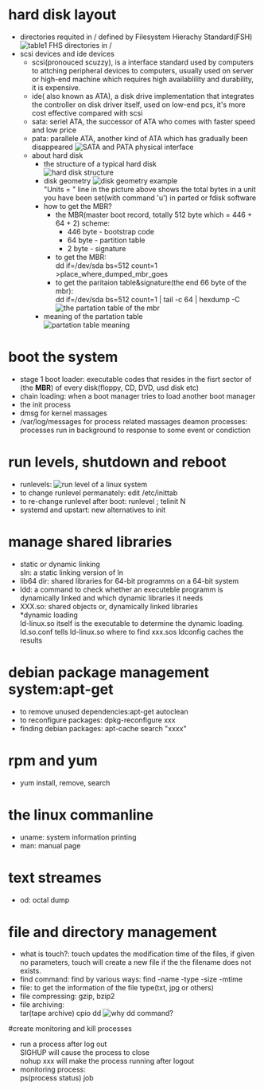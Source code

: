 # hard disk layout 
* directories requited in / defined by Filesystem Hierachy
Standard(FSH) ![table1 FHS directories in /](imgs/fhs_directories_in_root.png)  
* scsi devices and ide devices  
  * scsi(pronouced scuzzy), is a interface standard used by computers to attching peripheral devices to computers, usually used on server or high-end machine which requires high availablility and durability, it is expensive.  
  * ide( also known as ATA), a disk drive implementation that integrates the controller on disk driver itself, used on low-end pcs, it's more cost effective compared with scsi  
  * sata: seriel ATA, the successor of ATA who comes with faster speed and low price  
  * pata: parallele ATA, another kind of ATA which has gradually been disappeared ![SATA and PATA physical interface](imgs/sata_pata.jpg)   
  * about hard disk  
    * the structure of a typical hard disk   
      ![hard disk structure](imgs/hd_schematic.png)  
    * disk geometry ![disk geometry example](imgs/geometry_disk.png
      "taken from tldp")  
	  "Units = " line in the picture above shows the total bytes in a unit you have been set(with command 'u') in parted or fdisk software  
     * how to get the MBR?  
       * the MBR(master boot record, totally 512 byte which = 446 + 64 + 2) scheme:  
     	  * 446 byte - bootstrap code  
		  * 64 byte - partition table  
		  * 2 byte - signature  
       * to get the MBR:  
       	 dd if=/dev/sda bs=512 count=1 >place_where_dumped_mbr_goes  
       * to get the paritaion table&signature(the end 66 byte of the mbr):  
      	 dd if=/dev/sda bs=512 count=1 | tail -c 64 | hexdump -C  
	  ![the partation table of the mbr](imgs/mbr_ptable.png)  
      * meaning of the partation table  
      ![partation table meaning](/imgs/ptable_code_meaning.png)  

# boot the system  
* stage 1 boot loader: executable codes that resides in the fisrt
sector of (the __MBR__) of every disk(floppy, CD, DVD, usd disk etc)  
* chain loading: when a boot manager tries to load another boot
manager   
* the init process  
* dmsg for kernel massages  
* /var/log/messages for process related massages
  deamon processes: processes run in background to response to some
  event or condiction  

# run levels, shutdown and reboot  
* runlevels: ![run level of a linux system](imgs/run_levels.png)  
* to change runlevel permanately: edit /etc/inittab  
* to re-change runlevel after boot: runlevel ; telinit N  
* systemd and upstart: new alternatives to init  

# manage shared libraries  
* static or dynamic linking  
sln: a static linking version of ln  
* lib64 dir: shared libraries for 64-bit programms on a 64-bit system  
* ldd: a command to check whether an executeble programm is  
dynamically linked and which dynamic libraries it needs  
* XXX.so: shared objects or, dynamically linked libraries  
*dynamic loading  
 ld-linux.so itself is the executable to determine the dynamic loading.
 ld.so.conf tells ld-linux.so where to find xxx.sos
 ldconfig caches the results  

# debian package management system:apt-get  
* to remove unused dependencies:apt-get autoclean  
* to reconfigure packages: dpkg-reconfigure xxx  
* finding debian packages: apt-cache search "xxxx"  

# rpm and yum  
* yum install, remove, search  

# the linux commanline  
* uname: system information printing  
* man: manual page  
# text streames  
* od: octal dump  

# file and directory management  
* what is touch?: touch updates the modification time of the files, if
given no parameters, touch will create a new file if the the filename
does not exists.  
* find command: find by various ways: find -name -type -size -mtime  
* file: to get the information of the file type(txt, jpg or others)  
* file compressing: gzip, bzip2  
* file archiving:   
  tar(tape archive)
  cpio
  dd ![why dd command?](imgs/why_dd.png)  

#create monitoring and kill processes  
* run a process after log out  
  SIGHUP will cause the process to close  
  nohup xxx will make the process running after logout  
 * monitoring process:  
 ps(process status)
 job

